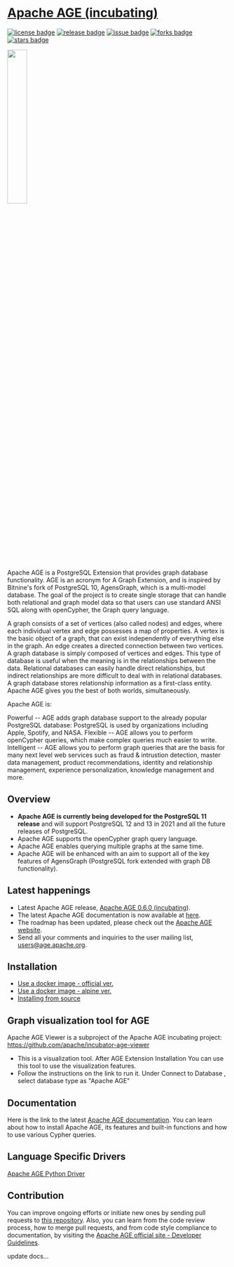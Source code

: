 # [Apache AGE (incubating)](https://age.apache.org/#)

[![license badge](https://img.shields.io/github/license/apache/incubator-age)](https://github.com/apache/incubator-age/blob/master/LICENSE)
[![release badge](https://img.shields.io/github/v/release/apache/incubator-age?sort=semver)](https://github.com/apache/incubator-age/releases)
[![issue badge](https://img.shields.io/github/issues/apache/incubator-age)](https://github.com/apache/incubator-age/issues)
[![forks badge](https://img.shields.io/github/forks/apache/incubator-age)](https://github.com/apache/incubator-age/network/members)
[![stars badge](https://img.shields.io/github/stars/apache/incubator-age)](https://github.com/apache/incubator-age/stargazers)

<img src="https://age.apache.org/docs/_static/age_BI.png" width="30%" height="30%">

Apache AGE is a PostgreSQL Extension that provides graph database functionality. AGE is an acronym for A Graph Extension, and is inspired by Bitnine's fork of PostgreSQL 10, AgensGraph, which is a multi-model database. The goal of the project is to create single storage that can handle both relational and graph model data so that users can use standard ANSI SQL along with openCypher, the Graph query language.

A graph consists of a set of vertices (also called nodes) and edges, where each individual vertex and edge possesses a map of properties. A vertex is the basic object of a graph, that can exist independently of everything else in the graph. An edge creates a directed connection between two vertices. A graph database is simply composed of vertices and edges. This type of database is useful when the meaning is in the relationships between the data. Relational databases can easily handle direct relationships, but indirect relationships are more difficult to deal with in relational databases. A graph database stores relationship information as a first-class entity. Apache AGE gives you the best of both worlds, simultaneously.

Apache AGE is:

Powerful -- AGE adds graph database support to the already popular PostgreSQL database: PostgreSQL is used by organizations including Apple, Spotify, and NASA.
Flexible -- AGE allows you to perform openCypher queries, which make complex queries much easier to write.
Intelligent -- AGE allows you to perform graph queries that are the basis for many next level web services such as fraud & intrustion detection, master data management, product recommendations, identity and relationship management, experience personalization, knowledge management and more.

## Overview

- **Apache AGE is currently being developed for the PostgreSQL 11 release** and will support PostgreSQL 12 and 13 in 2021 and all the future releases of PostgreSQL.
- Apache AGE supports the openCypher graph query language.
- Apache AGE enables querying multiple graphs at the same time.
- Apache AGE will be enhanced with an aim to support all of the key features of AgensGraph (PostgreSQL fork extended with graph DB functionality).

## Latest happenings

- Latest Apache AGE release, [Apache AGE 0.6.0 (incubating)](https://github.com/apache/incubator-age/releases/tag/v0.6.0).
- The latest Apache AGE documentation is now available at [here](http://age.incubator.apache.org/docs/Apache_AGE_Guide.pdf).
- The roadmap has been updated, please check out the [Apache AGE website](http://age.apache.org/).
- Send all your comments and inquiries to the user mailing list, users@age.apache.org.

## Installation

- [Use a docker image - official ver.](https://hub.docker.com/r/sorrell/agensgraph-extension)
- [Use a docker image - alpine ver.](https://hub.docker.com/r/sorrell/agensgraph-extension-alpine)
- [Installing from source](https://age.apache.org/#)

## Graph visualization tool for AGE

Apache AGE Viewer is a subproject of the Apache AGE incubating project:  https://github.com/apache/incubator-age-viewer

- This is a visualization tool.
After AGE Extension Installation
You can use this tool to use the visualization features.
- Follow the instructions on the link to run it.
Under Connect to Database , select database type as "Apache AGE"

## Documentation

Here is the link to the latest [Apache AGE documentation](http://age.incubator.apache.org/docs/Apache_AGE_Guide.pdf).
You can learn about how to install Apache AGE, its features and built-in functions and how to use various Cypher queries.

## Language Specific Drivers
[Apache AGE Python Driver](https://github.com/rhizome-ai/apache-age-python)

## Contribution

You can improve ongoing efforts or initiate new ones by sending pull requests to [this repository](https://github.com/apache/incubator-age).
Also, you can learn from the code review process, how to merge pull requests, and from code style compliance to documentation, by visiting the [Apache AGE official site - Developer Guidelines](https://age.apache.org/#codereview).

update docs...

